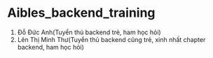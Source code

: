 # Aibles_backend_training
1. Đỗ Đức Anh(Tuyển thủ backend trẻ, ham học hỏi)
2. Lên Thị Minh Thư(Tuyển thủ backend cũng trẻ, xinh nhất chapter backend, ham học hỏi)
